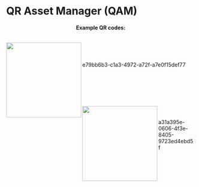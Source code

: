 # QR Asset Manager (QAM)

<p align="center"><b>Example QR codes:</b></p>
<br>
<img align="left" width="200" height="200" src="https://anw42.github.io/qam/examples/e79bb6b3-c1a3-4972-a72f-a7e0f15def77.png">
<br><br><br>
e79bb6b3-c1a3-4972-a72f-a7e0f15def77
<br><br><br><br><br><br><br>
<img align="left" width="200" height="200" src="https://anw42.github.io/qam/examples/a31a395e-0606-4f3e-8405-9723ed4ebd5f.png">
<br><br>
a31a395e-0606-4f3e-8405-9723ed4ebd5f
